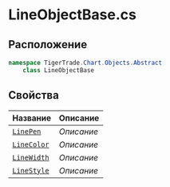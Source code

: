 
# LineObjectBase.cs
## Расположение
```csharp
namespace TigerTrade.Chart.Objects.Abstract  
    class LineObjectBase
```

## Свойства
| Название | Описание |
| --- | --- |
| [`LinePen`](./Свойства/LinePen.md) | *Описание* |
| [`LineColor`](./Свойства/LineColor.md) | *Описание* |
| [`LineWidth`](./Свойства/LineWidth.md) | *Описание* |
| [`LineStyle`](./Свойства/LineStyle.md) | *Описание* |
